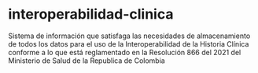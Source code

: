 # interoperabilidad-clinica
Sistema de información que satisfaga las necesidades de  almacenamiento de todos los datos para el uso de la Interoperabilidad de la Historia Clínica conforme a lo  que está reglamentado en la Resolución 866 del 2021 del Ministerio de Salud de la Republica de Colombia
